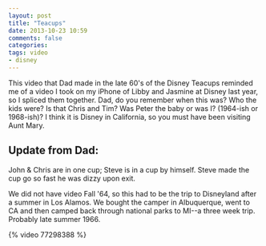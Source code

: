 ```yaml
---
layout: post
title: "Teacups"
date: 2013-10-23 10:59
comments: false
categories: 
tags: video
- disney
---
```

This video that Dad made in the late 60's of the Disney Teacups reminded me of a video I took on my iPhone of Libby and Jasmine at Disney last year, so I spliced them together.  Dad, do you remember when this was?  Who the kids were?  Is that Chris and Tim?  Was Peter the baby or was I?  (1964-ish or 1968-ish)?  I think it is Disney in California, so you must have been visiting Aunt Mary.

Update from Dad:
---------------

John & Chris are in one cup; Steve is in a cup by himself. Steve made the cup go so fast he was dizzy upon exit.

We did not have video Fall '64, so this had to be the trip to Disneyland after a summer in Los Alamos.  We bought the camper in Albuquerque, went to CA and then camped back through national parks to MI--a three week trip.  Probably late summer 1966.

{% video 77298388 %}